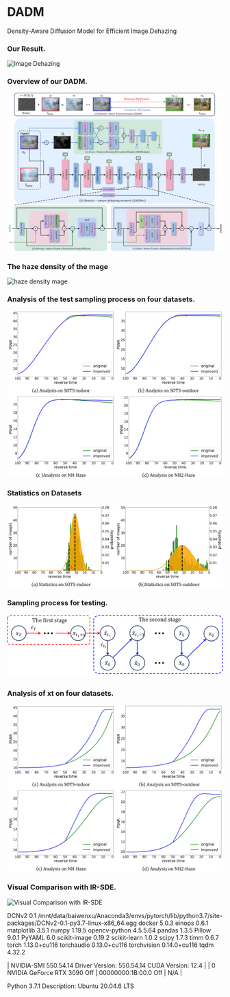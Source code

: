 # DADM
Density-Aware Diffusion Model for Efficient Image Dehazing



### Our Result.

![Image Dehazing](./figs/image_dehazing.png)

### Overview of our DADM. 

![DADM](./figs/fig2.png)

### The haze density of the mage

![haze density mage](./figs/haze_density_mage.png)

### Analysis of the test sampling process on four datasets.

![Analysis of the test sampling process on four datasets.](./figs/analysis_x0.png)

### Statistics on Datasets 

![Statistics on](./figs/count.png)

### Sampling process for testing.

![Sampling process for testing.](./figs/fig5.png)

### Analysis of xt on four datasets.

![Analysis of xt on four datasets](./figs/analysis_xt.png)

### Visual Comparison with IR-SDE.

![Visual Comparison with IR-SDE](./figs/IRSDE.png)


DCNv2                   0.1          /mnt/data/baiwenxu/Anaconda3/envs/pytorch/lib/python3.7/site-packages/DCNv2-0.1-py3.7-linux-x86_64.egg
docker                  5.0.3
einops                  0.6.1
matplotlib              3.5.1
numpy                   1.19.5
opencv-python           4.5.5.64
pandas                  1.3.5
Pillow                  9.0.1
PyYAML                  6.0
scikit-image            0.19.2
scikit-learn            1.0.2
scipy                   1.7.3
timm                    0.6.7
torch                   1.13.0+cu116
torchaudio              0.13.0+cu116
torchvision             0.14.0+cu116
tqdm                    4.32.2

| NVIDIA-SMI 550.54.14              Driver Version: 550.54.14      CUDA Version: 12.4     |
|   0  NVIDIA GeForce RTX 3090        Off |   00000000:1B:00.0 Off |                  N/A |

Python 3.7.1
Description:    Ubuntu 20.04.6 LTS

